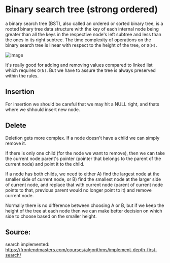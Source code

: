 # Binary search tree (strong ordered)

a binary search tree (BST), also called an ordered or sorted binary tree, is a rooted binary tree data structure with the key of each internal node being greater than all the keys in the respective node's left subtree and less than the ones in its right subtree.
The time complexity of operations on the binary search tree is linear with respect to the height of the tree, or `O(H)`.

 ![image](https://github.com/sepgh/mini-dsa/assets/13250403/399ec9ac-2cc1-4db5-b28b-70e528469a4d)

 It's really good for adding and removing values compared to linked list which requires `O(N)`. But we have to assure the tree is always preserved within the rules.


## Insertion

For insertion we should be careful that we may hit a NULL right, and thats where we shhould insert new node.

## Delete

Deletion gets more complex. If a node doesn't have a child we can simply remove it.

If there is only one child (for the node we want to remove), then we can take the current node parent's pointer (pointer that belongs to the parent of the current node) and point it to the child.

If a node has both childs, we need to either A) find the largest node at the smaller side of current node, or B) find the smallest node at the larger side of current node, and replace that with current node (parent of current node points to that, previous parent would no longer point to it) and remove current node.

Normally there is no difference between choosing A or B, but if we keep the height of the tree at each node then we can make better decision on which side to choose based on the smaller height.

 
## Source:

search implemented: https://frontendmasters.com/courses/algorithms/implement-depth-first-search/
